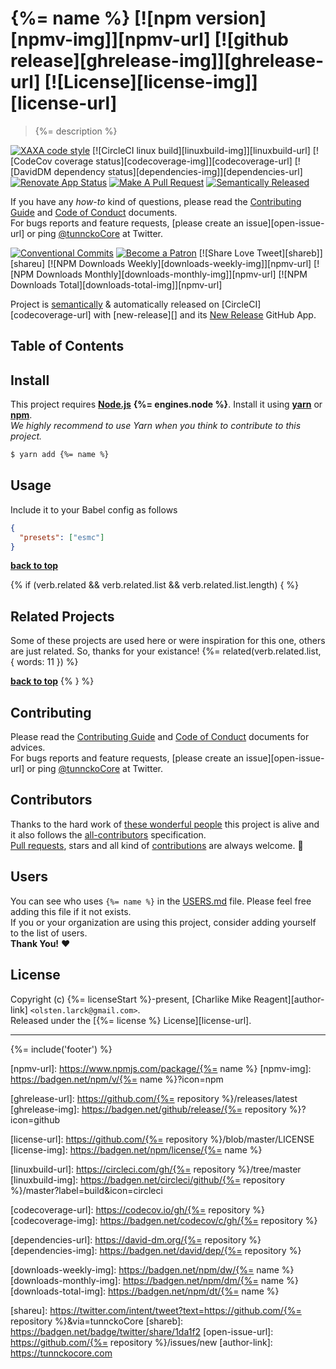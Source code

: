 # {%= name %} [![npm version][npmv-img]][npmv-url] [![github release][ghrelease-img]][ghrelease-url] [![License][license-img]][license-url]

<!-- When logo is needed
<p align="center">
  <a href="https://github.com/username/repo">
    <img src="./logo.png">
  </a>
</p>
<br>
-->

> {%= description %}

<div id="thetop"></div>

[![XAXA code style][codestyle-img]][codestyle-url]
[![CircleCI linux build][linuxbuild-img]][linuxbuild-url]
[![CodeCov coverage status][codecoverage-img]][codecoverage-url]
[![DavidDM dependency status][dependencies-img]][dependencies-url]
[![Renovate App Status][renovateapp-img]][renovateapp-url]
[![Make A Pull Request][prs-welcome-img]][prs-welcome-url]
[![Semantically Released][new-release-img]][new-release-url]

If you have any _how-to_ kind of questions, please read the [Contributing Guide](./CONTRIBUTING.md) and [Code of Conduct](./CODE_OF_CONDUCT.md) documents.  
For bugs reports and feature requests, [please create an issue][open-issue-url] or ping [@tunnckoCore](https://twitter.com/tunnckoCore) at Twitter.

[![Conventional Commits][ccommits-img]][ccommits-url]
[![Become a Patron][patreon-img]][patreon-url]
[![Share Love Tweet][shareb]][shareu]
[![NPM Downloads Weekly][downloads-weekly-img]][npmv-url]
[![NPM Downloads Monthly][downloads-monthly-img]][npmv-url]
[![NPM Downloads Total][downloads-total-img]][npmv-url]

Project is [semantically](https://semver.org) & automatically released on [CircleCI][codecoverage-url] with [new-release][] and its [New Release](https://github.com/apps/new-release) GitHub App.


## Table of Contents
<!-- toc -->

## Install
This project requires [**Node.js**](https://nodejs.org) **{%= engines.node %}**. Install it using [**yarn**](https://yarnpkg.com) or [**npm**](https://npmjs.com).  
_We highly recommend to use Yarn when you think to contribute to this project._

```bash
$ yarn add {%= name %}
```

## Usage

Include it to your Babel config as follows

```json
{
  "presets": ["esmc"]
}
```

**[back to top](#thetop)**

{% if (verb.related && verb.related.list && verb.related.list.length) { %}

## Related Projects
Some of these projects are used here or were inspiration for this one, others are just related. So, thanks for your existance!
{%= related(verb.related.list, { words: 11 }) %}

**[back to top](#thetop)**
{% } %}

## Contributing
Please read the [Contributing Guide](./CONTRIBUTING.md) and [Code of Conduct](./CODE_OF_CONDUCT.md) documents for advices.  
For bugs reports and feature requests, [please create an issue][open-issue-url] or ping [@tunnckoCore](https://twitter.com/tunnckoCore) at Twitter.

## Contributors
Thanks to the hard work of [these wonderful people](./CONTRIBUTORS.md) this project is alive and it also follows the [all-contributors](https://github.com/kentcdodds/all-contributors) specification.  
[Pull requests](https://github.com/tunnckoCore/contributing#opening-a-pull-request), stars and all kind of [contributions](https://opensource.guide/how-to-contribute/#what-it-means-to-contribute) are always welcome. :stars:

## Users
You can see who uses `{%= name %}` in the [USERS.md](./USERS.md) file. Please feel free adding this file if it not exists.  
If you or your organization are using this project, consider adding yourself to the list of users.  
**Thank You!** :heart:

## License
Copyright (c) {%= licenseStart %}-present, [Charlike Mike Reagent][author-link] `<olsten.larck@gmail.com>`.  
Released under the [{%= license %} License][license-url].

---

{%= include('footer') %}

<!-- Heading badges -->
[npmv-url]: https://www.npmjs.com/package/{%= name %}
[npmv-img]: https://badgen.net/npm/v/{%= name %}?icon=npm

[ghrelease-url]: https://github.com/{%= repository %}/releases/latest
[ghrelease-img]: https://badgen.net/github/release/{%= repository %}?icon=github

[license-url]: https://github.com/{%= repository %}/blob/master/LICENSE
[license-img]: https://badgen.net/npm/license/{%= name %}

<!-- Front line badges -->

[codestyle-url]: https://github.com/olstenlarck/eslint-config-esmc
[codestyle-img]: https://badgen.net/badge/code%20style/esmc/purple

[linuxbuild-url]: https://circleci.com/gh/{%= repository %}/tree/master
[linuxbuild-img]: https://badgen.net/circleci/github/{%= repository %}/master?label=build&icon=circleci

[codecoverage-url]: https://codecov.io/gh/{%= repository %}
[codecoverage-img]: https://badgen.net/codecov/c/gh/{%= repository %}

[dependencies-url]: https://david-dm.org/{%= repository %}
[dependencies-img]: https://badgen.net/david/dep/{%= repository %}

[ccommits-url]: https://conventionalcommits.org/
[ccommits-img]: https://badgen.net/badge/conventional%20commits/v1.0.0/dfb317

[new-release-url]: https://github.com/tunnckoCore/new-release
[new-release-img]: https://badgen.net/badge/semantically/released/05c5ff

[downloads-weekly-img]: https://badgen.net/npm/dw/{%= name %}
[downloads-monthly-img]: https://badgen.net/npm/dm/{%= name %}
[downloads-total-img]: https://badgen.net/npm/dt/{%= name %}

[renovateapp-url]: https://renovatebot.com
[renovateapp-img]: https://badgen.net/badge/renovate/enabled/green

[prs-welcome-img]: https://badgen.net/badge/PRs/welcome/green
[prs-welcome-url]: http://makeapullrequest.com

[paypal-donate-url]: https://paypal.me/tunnckoCore/10
[paypal-donate-img]: https://badgen.net/badge/$/support/purple

[patreon-url]: https://www.patreon.com/bePatron?u=5579781
[patreon-img]: https://badgen.net/badge/become/a%20patron/F96854?icon=patreon 

[shareu]: https://twitter.com/intent/tweet?text=https://github.com/{%= repository %}&via=tunnckoCore
[shareb]: https://badgen.net/badge/twitter/share/1da1f2
[open-issue-url]: https://github.com/{%= repository %}/issues/new
[author-link]: https://tunnckocore.com
